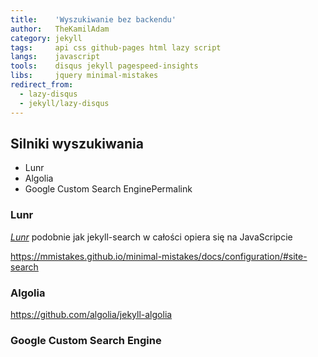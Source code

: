 ```yaml
---
title:    'Wyszukiwanie bez backendu'
author:   TheKamilAdam
category: jekyll
tags:     api css github-pages html lazy script
langs:    javascript
tools:    disqus jekyll pagespeed-insights
libs:     jquery minimal-mistakes
redirect_from:
  - lazy-disqus
  - jekyll/lazy-disqus
---
```


## Silniki wyszukiwania

* Lunr
* Algolia
* Google Custom Search EnginePermalink

### Lunr

*[Lunr](https://lunrjs.com/)* podobnie jak jekyll-search w całości opiera się na JavaScripcie


https://mmistakes.github.io/minimal-mistakes/docs/configuration/#site-search

### Algolia
https://github.com/algolia/jekyll-algolia

### Google Custom Search Engine

## 